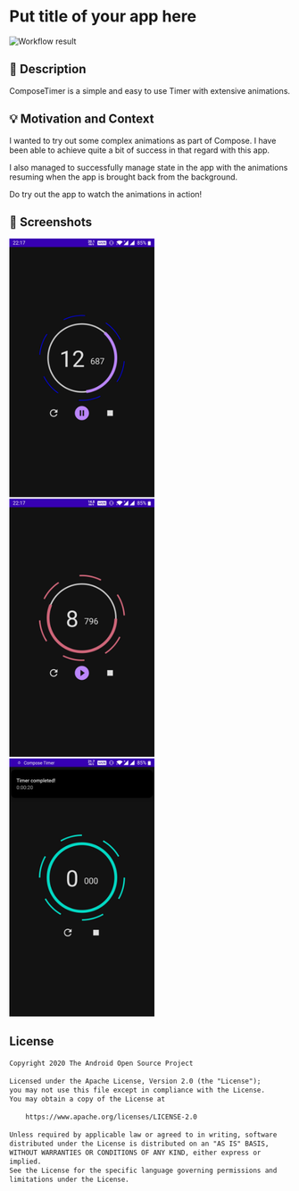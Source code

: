 # Put title of your app here

<!--- Replace <OWNER> with your Github Username and <REPOSITORY> with the name of your repository. -->
<!--- You can find both of these in the url bar when you open your repository in github. -->
![Workflow result](https://github.com/yashovardhan99/ComposeTimer/workflows/Check/badge.svg)

## :scroll: Description

<!--- Describe your app in one or two sentences -->
ComposeTimer is a simple and easy to use Timer with extensive animations.

## :bulb: Motivation and Context

<!--- Optionally point readers to interesting parts of your submission. -->
<!--- What are you especially proud of? -->
I wanted to try out some complex animations as part of Compose. I have been able to achieve quite a
bit of success in that regard with this app.

I also managed to successfully manage state in the app with the animations resuming when the app is
brought back from the background.

Do try out the app to watch the animations in action!

## :camera_flash: Screenshots

<!-- You can add more screenshots here if you like -->
<img src="/results/screenshot_1.png" width="260"> &emsp;<img src="/results/screenshot_2.png" width="260"> &emsp;<img src="/results/screenshot_3.png" width="260">

## License

```
Copyright 2020 The Android Open Source Project

Licensed under the Apache License, Version 2.0 (the "License");
you may not use this file except in compliance with the License.
You may obtain a copy of the License at

    https://www.apache.org/licenses/LICENSE-2.0

Unless required by applicable law or agreed to in writing, software
distributed under the License is distributed on an "AS IS" BASIS,
WITHOUT WARRANTIES OR CONDITIONS OF ANY KIND, either express or implied.
See the License for the specific language governing permissions and
limitations under the License.
```
